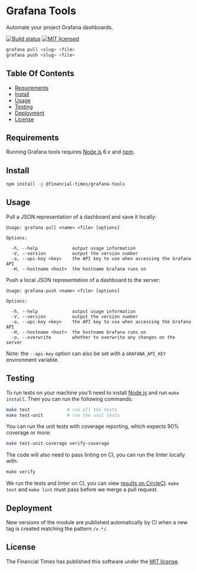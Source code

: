 
Grafana Tools
=============

Automate your project Grafana dashboards.

[![Build status](https://img.shields.io/circleci/project/Financial-Times/grafana-tools.svg)][ci]
[![MIT licensed](https://img.shields.io/badge/license-MIT-blue.svg)][license]

```sh
grafana pull <slug> <file>
grafana push <slug> <file>
```


Table Of Contents
-----------------

  * [Requirements](#requirements)
  * [Install](#install)
  * [Usage](#usage)
  * [Testing](#testing)
  * [Deployment](#deployment)
  * [License](#license)


Requirements
------------

Running Grafana tools requires [Node.js] 6.x and [npm].


Install
-------

```sh
npm install -g @financial-times/grafana-tools
```

Usage
-----

Pull a JSON representation of a dashboard and save it locally:

```
Usage: grafana pull <name> <file> [options]

Options:

  -h, --help             output usage information
  -V, --version          output the version number
  -a, --api-key <key>    the API key to use when accessing the Grafana API
  -H, --hostname <host>  the hostname Grafana runs on
```

Push a local JSON representation of a dashboard to the server:

```
Usage: grafana-push <name> <file> [options]

Options:

  -h, --help             output usage information
  -V, --version          output the version number
  -a, --api-key <key>    the API key to use when accessing the Grafana API
  -H, --hostname <host>  the hostname Grafana runs on
  -o, --overwrite        whether to overwrite any changes on the server
```

Note: the `--api-key` option can also be set with a `GRAFANA_API_KEY` environment variable.


Testing
-------

To run tests on your machine you'll need to install [Node.js] and run `make install`. Then you can run the following commands:

```sh
make test              # run all the tests
make test-unit         # run the unit tests
```

You can run the unit tests with coverage reporting, which expects 90% coverage or more:

```sh
make test-unit-coverage verify-coverage
```

The code will also need to pass linting on CI, you can run the linter locally with:

```sh
make verify
```

We run the tests and linter on CI, you can view [results on CircleCI][ci]. `make test` and `make lint` must pass before we merge a pull request.


Deployment
----------

New versions of the module are published automatically by CI when a new tag is created matching the pattern `/v.*/`.


License
-------

The Financial Times has published this software under the [MIT license][license].



[ci]: https://circleci.com/gh/Financial-Times/grafana-tools
[license]: http://opensource.org/licenses/MIT
[node.js]: https://nodejs.org/
[npm]: https://www.npmjs.com/
[semver]: http://semver.org/
